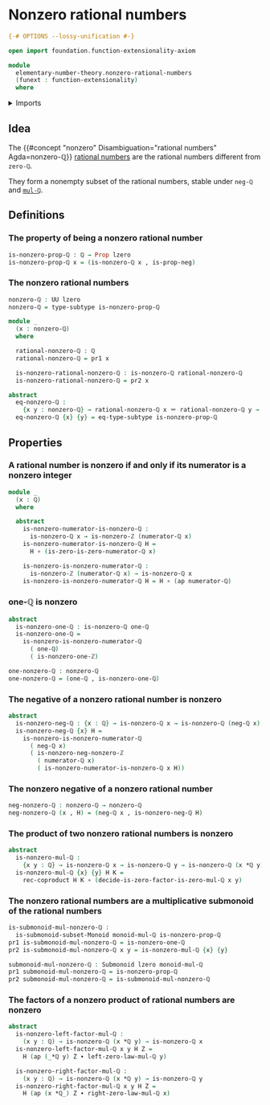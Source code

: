 # Nonzero rational numbers

```agda
{-# OPTIONS --lossy-unification #-}

open import foundation.function-extensionality-axiom

module
  elementary-number-theory.nonzero-rational-numbers
  (funext : function-extensionality)
  where
```

<details><summary>Imports</summary>

```agda
open import elementary-number-theory.integer-fractions funext
open import elementary-number-theory.integers
open import elementary-number-theory.multiplication-integers funext
open import elementary-number-theory.multiplication-rational-numbers funext
open import elementary-number-theory.multiplicative-monoid-of-rational-numbers funext
open import elementary-number-theory.nonzero-integers funext
open import elementary-number-theory.rational-numbers funext
open import elementary-number-theory.reduced-integer-fractions funext

open import foundation.action-on-identifications-functions
open import foundation.coproduct-types funext
open import foundation.dependent-pair-types
open import foundation.empty-types funext
open import foundation.function-types funext
open import foundation.functoriality-coproduct-types funext
open import foundation.identity-types funext
open import foundation.negation funext
open import foundation.propositions funext
open import foundation.subtypes funext
open import foundation.universe-levels

open import group-theory.submonoids funext
```

</details>

## Idea

The {{#concept "nonzero" Disambiguation="rational numbers" Agda=nonzero-ℚ}}
[rational numbers](elementary-number-theory.rational-numbers.md) are the
rational numbers different from `zero-ℚ`.

They form a nonempty subset of the rational numbers, stable under `neg-ℚ` and
[`mul-ℚ`](elementary-number-theory.multiplication-rational-numbers.md).

## Definitions

### The property of being a nonzero rational number

```agda
is-nonzero-prop-ℚ : ℚ → Prop lzero
is-nonzero-prop-ℚ x = (is-nonzero-ℚ x , is-prop-neg)
```

### The nonzero rational numbers

```agda
nonzero-ℚ : UU lzero
nonzero-ℚ = type-subtype is-nonzero-prop-ℚ

module _
  (x : nonzero-ℚ)
  where

  rational-nonzero-ℚ : ℚ
  rational-nonzero-ℚ = pr1 x

  is-nonzero-rational-nonzero-ℚ : is-nonzero-ℚ rational-nonzero-ℚ
  is-nonzero-rational-nonzero-ℚ = pr2 x

abstract
  eq-nonzero-ℚ :
    {x y : nonzero-ℚ} → rational-nonzero-ℚ x ＝ rational-nonzero-ℚ y → x ＝ y
  eq-nonzero-ℚ {x} {y} = eq-type-subtype is-nonzero-prop-ℚ
```

## Properties

### A rational number is nonzero if and only if its numerator is a nonzero integer

```agda
module _
  (x : ℚ)
  where

  abstract
    is-nonzero-numerator-is-nonzero-ℚ :
      is-nonzero-ℚ x → is-nonzero-ℤ (numerator-ℚ x)
    is-nonzero-numerator-is-nonzero-ℚ H =
      H ∘ (is-zero-is-zero-numerator-ℚ x)

    is-nonzero-is-nonzero-numerator-ℚ :
      is-nonzero-ℤ (numerator-ℚ x) → is-nonzero-ℚ x
    is-nonzero-is-nonzero-numerator-ℚ H = H ∘ (ap numerator-ℚ)
```

### one-ℚ is nonzero

```agda
abstract
  is-nonzero-one-ℚ : is-nonzero-ℚ one-ℚ
  is-nonzero-one-ℚ =
    is-nonzero-is-nonzero-numerator-ℚ
      ( one-ℚ)
      ( is-nonzero-one-ℤ)

one-nonzero-ℚ : nonzero-ℚ
one-nonzero-ℚ = (one-ℚ , is-nonzero-one-ℚ)
```

### The negative of a nonzero rational number is nonzero

```agda
abstract
  is-nonzero-neg-ℚ : {x : ℚ} → is-nonzero-ℚ x → is-nonzero-ℚ (neg-ℚ x)
  is-nonzero-neg-ℚ {x} H =
    is-nonzero-is-nonzero-numerator-ℚ
      ( neg-ℚ x)
      ( is-nonzero-neg-nonzero-ℤ
        ( numerator-ℚ x)
        ( is-nonzero-numerator-is-nonzero-ℚ x H))
```

### The nonzero negative of a nonzero rational number

```agda
neg-nonzero-ℚ : nonzero-ℚ → nonzero-ℚ
neg-nonzero-ℚ (x , H) = (neg-ℚ x , is-nonzero-neg-ℚ H)
```

### The product of two nonzero rational numbers is nonzero

```agda
abstract
  is-nonzero-mul-ℚ :
    {x y : ℚ} → is-nonzero-ℚ x → is-nonzero-ℚ y → is-nonzero-ℚ (x *ℚ y)
  is-nonzero-mul-ℚ {x} {y} H K =
    rec-coproduct H K ∘ (decide-is-zero-factor-is-zero-mul-ℚ x y)
```

### The nonzero rational numbers are a multiplicative submonoid of the rational numbers

```agda
is-submonoid-mul-nonzero-ℚ :
  is-submonoid-subset-Monoid monoid-mul-ℚ is-nonzero-prop-ℚ
pr1 is-submonoid-mul-nonzero-ℚ = is-nonzero-one-ℚ
pr2 is-submonoid-mul-nonzero-ℚ x y = is-nonzero-mul-ℚ {x} {y}

submonoid-mul-nonzero-ℚ : Submonoid lzero monoid-mul-ℚ
pr1 submonoid-mul-nonzero-ℚ = is-nonzero-prop-ℚ
pr2 submonoid-mul-nonzero-ℚ = is-submonoid-mul-nonzero-ℚ
```

### The factors of a nonzero product of rational numbers are nonzero

```agda
abstract
  is-nonzero-left-factor-mul-ℚ :
    (x y : ℚ) → is-nonzero-ℚ (x *ℚ y) → is-nonzero-ℚ x
  is-nonzero-left-factor-mul-ℚ x y H Z =
    H (ap (_*ℚ y) Z ∙ left-zero-law-mul-ℚ y)

  is-nonzero-right-factor-mul-ℚ :
    (x y : ℚ) → is-nonzero-ℚ (x *ℚ y) → is-nonzero-ℚ y
  is-nonzero-right-factor-mul-ℚ x y H Z =
    H (ap (x *ℚ_) Z ∙ right-zero-law-mul-ℚ x)
```

